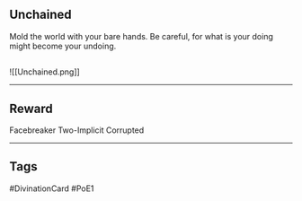 ## Unchained
Mold the world with your bare hands. Be careful, for what is your doing might become your undoing.
## 
![[Unchained.png]]

---
## Reward
Facebreaker
Two-Implicit
Corrupted

---
## Tags
#DivinationCard
#PoE1